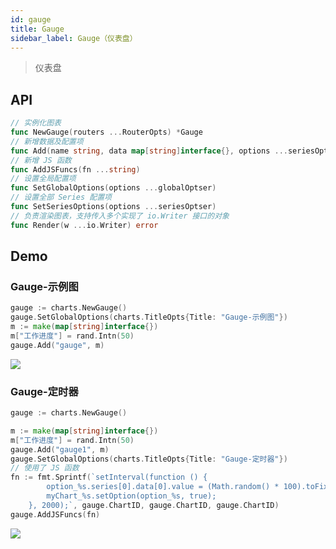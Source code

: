 ```yaml
---
id: gauge
title: Gauge
sidebar_label: Gauge（仪表盘）
---
```


> 仪表盘

## API
```go
// 实例化图表
func NewGauge(routers ...RouterOpts) *Gauge
// 新增数据及配置项
func Add(name string, data map[string]interface{}, options ...seriesOptser) *Gauge
// 新增 JS 函数
func AddJSFuncs(fn ...string)
// 设置全局配置项
func SetGlobalOptions(options ...globalOptser)
// 设置全部 Series 配置项
func SetSeriesOptions(options ...seriesOptser)
// 负责渲染图表，支持传入多个实现了 io.Writer 接口的对象
func Render(w ...io.Writer) error
```

## Demo

### Gauge-示例图
```go
gauge := charts.NewGauge()
gauge.SetGlobalOptions(charts.TitleOpts{Title: "Gauge-示例图"})
m := make(map[string]interface{})
m["工作进度"] = rand.Intn(50)
gauge.Add("gauge", m)
```
![](https://user-images.githubusercontent.com/19553554/52332988-0b243180-2a37-11e9-9db8-eb6b8c86a0de.png)


### Gauge-定时器
```go
gauge := charts.NewGauge()

m := make(map[string]interface{})
m["工作进度"] = rand.Intn(50)
gauge.Add("gauge1", m)
gauge.SetGlobalOptions(charts.TitleOpts{Title: "Gauge-定时器"})
// 使用了 JS 函数
fn := fmt.Sprintf(`setInterval(function () {
        option_%s.series[0].data[0].value = (Math.random() * 100).toFixed(2) - 0;
        myChart_%s.setOption(option_%s, true);
    }, 2000);`, gauge.ChartID, gauge.ChartID, gauge.ChartID)
gauge.AddJSFuncs(fn)
```
![](https://user-images.githubusercontent.com/19553554/52333017-24c57900-2a37-11e9-8027-c7a623932dd4.gif)
